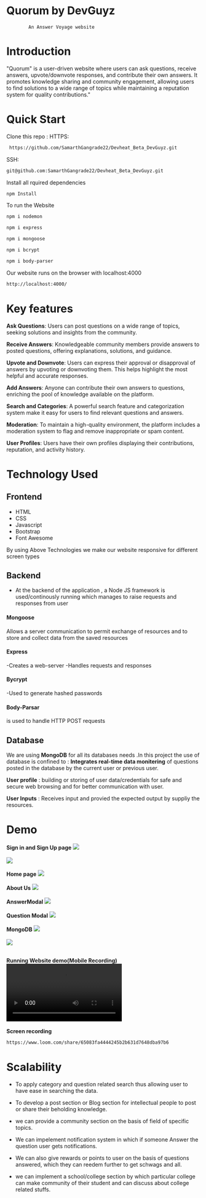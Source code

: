 
# Quorum by DevGuyz
            An Answer Voyage website

# Introduction

"Quorum" is a user-driven website where users can ask questions, receive answers, upvote/downvote responses, and contribute their own answers. It promotes knowledge sharing and community engagement, allowing users to find solutions to a wide range of topics while maintaining a reputation system for quality contributions."

# Quick Start

Clone this repo :
HTTPS:
 ```sh  
  https://github.com/SamarthGangrade22/Devheat_Beta_DevGuyz.git 
  ```
SSH:
 ```sh   
 git@github.com:SamarthGangrade22/Devheat_Beta_DevGuyz.git 
 ```

Install all rquired dependencies

```sh
npm Install
```
To run the Website
```sh
npm i nodemon
```
```sh
npm i express
```
```sh
npm i mongoose
```
```sh
npm i bcrypt
```
```sh 
npm i body-parser
```

Our website runs on the browser with localhost:4000

```sh 
http://localhost:4000/
```
# Key features

**Ask Questions**: Users can post questions on a wide range of topics, seeking solutions and insights from the community.

**Receive Answers**: Knowledgeable community members provide answers to posted questions, offering explanations, solutions, and guidance.

**Upvote and Downvote**: Users can express their approval or disapproval of answers by upvoting or downvoting them. This helps highlight the most helpful and accurate responses.

**Add Answers**: Anyone can contribute their own answers to questions, enriching the pool of knowledge available on the platform.

**Search and Categories**: A powerful search feature and categorization system make it easy for users to find relevant questions and answers.

**Moderation**: To maintain a high-quality environment, the platform includes a moderation system to flag and remove inappropriate or spam content.

**User Profiles**: Users have their own profiles displaying their contributions, reputation, and activity history.

# Technology Used

## Frontend
- HTML
- CSS
- Javascript
- Bootstrap
- Font Awesome

By using Above Technologies we make our website responsive for different screen types

## Backend
- At the backend of the application , a Node JS framework is used/continously running which manages to raise requests and responses from user

#### Mongoose
Allows a server communication to permit exchange of resources and to store and collect data from the saved resources

#### Express
-Creates a web-server
-Handles requests and responses

#### Bycrypt
-Used to generate hashed passwords

#### Body-Parsar
is used to handle HTTP POST requests

## Database
We are using **MongoDB** for all its databases needs .In this project the use of database is confined to :
**Integrates real-time data monitering** of questions posted in the database by the current user or previous user.

**User profile** : building or storing of user data/credentials for safe and secure web browsing  and for better communication with user.

**User Inputs** : Receives input and provied the expected output by suppliy the resources.

# Demo

**Sign in and Sign Up page**
![](./images/SignUp_page.png)<br><br>
![](./images/login_page.png)<br><br>
**Home page**
![](./images/homepage.png)<br><br>
**About Us**
![](./images/About_us.png)<br><br>
**AnswerModal**
![](./images/answer.png)<br><br>
**Question Modal**
![](./images/ask_page.png)<br><br>
**MongoDB**
![](./images/siteusers.jpg)<br><br>
![](./images/mongo.png)<br><br>

**Running Website demo(Mobile Recording)**
![](./images/App%20running.mp4)<br><br>
**Screen recording**
```sh
https://www.loom.com/share/65083fa4444245b2b631d7648dba97b6
```
# Scalability


- To apply category and question related search thus allowing user to have ease in searching the data.

- To develop a post section or Blog section for intellectual people to post or share their beholding knowledge.

- we can provide a community section on the basis of field of specific topics.

- We can impelement notification system in which if someone Answer the question user gets notifications.

- We can also give rewards or points to user on the basis of questions answered,  which they can reedem further to get schwags and all.

- we can implement a school/college section by which particular college can make community of their student and can discuss about college related stuffs.